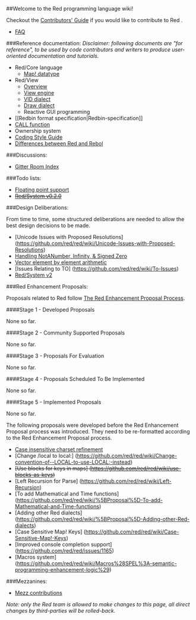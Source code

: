 ##Welcome to the Red programming language wiki!

Checkout the [Contributors' Guide](https://github.com/red/red/wiki/Contributor-Guidelines) if you would like to contribute to Red .

* [FAQ](https://github.com/red/red/wiki/FAQ)

###Reference documentation:
*Disclaimer: following documents are "for reference", to be used by code contributors and writers to produce user-oriented documentation and tutorials.*

* Red/Core language
    * [Map! datatype](https://github.com/red/red/wiki/Map!-datatype)
* Red/View
    * [Overview](https://github.com/red/red/wiki/Red-View-architecture)
    * [View engine](https://github.com/red/red/wiki/Red-View-Graphic-System)
    * [VID dialect](https://github.com/red/red/wiki/VID-Reference-Documentation)
    * [Draw dialect](https://github.com/red/red/wiki/Draw-dialect)
    * Reactive GUI programming
* [[Redbin format specification|Redbin-specification]]
* [CALL function](https://github.com/red/red/wiki/Reference-Call)
* Ownership system
* [Coding Style Guide](https://github.com/red/red/wiki/Coding-Style-Guide)
* [Differences between Red and Rebol](https://github.com/red/red/wiki/Differences-between-Red-and-Rebol)

###Discussions:
* [Gitter Room Index](https://github.com/red/red/wiki/Gitter-Room-Index)

###Todo lists:
* [Floating point support](https://github.com/red/red/wiki/Red-floating-point-support)
* <strike>[Red/System v0.2.0](https://github.com/dockimbel/Red/wiki/Red-System-v0.2.0-todo-list)</strike>

###Design Deliberations:

From time to time, some structured deliberations are needed to allow the best design decisions to be made.
* [Unicode Issues with Proposed Resolutions] (https://github.com/red/red/wiki/Unicode-Issues-with-Proposed-Resolutions)
* [Handling NotANumber, Infinity, & Signed Zero](https://github.com/red/red/wiki/The-Handling-of-NaNs,-INFs-and-signed-zeros.)
* [Vector element by element arithmetic ](https://github.com/red/red/wiki/Vector-Element-by-Element-Arithmetic)
* [Issues Relating to TO] (https://github.com/red/red/wiki/To-Issues)
* [Red/System v2](https://github.com/dockimbel/Red/wiki/Red-System-v2-Wish-List)

###Red Enhancement Proposals:

Proposals related to Red follow [The Red Enhancement Proposal Process](https://github.com/red/red/wiki/Red-Enhancement-Proposal-Process).

####Stage 1 - Developed Proposals

None so far.

####Stage 2 - Community Supported Proposals

None so far.

####Stage 3 - Proposals For Evaluation

None so far.

####Stage 4 - Proposals Scheduled To Be Implemented

None so far.

####Stage 5 - Implemented Proposals

None so far.

The following proposals were developed before the Red Enhancement Proposal process was introduced. They need to be re-formatted according to the Red Enhancement Proposal process.

* [Case insensitive charset refinement](https://github.com/red/red/wiki/Add-a-Refinement-to-the-charset-function-to-make-a-case-insensitive-bitset!)
* [Change /local to local:] (https://github.com/red/red/wiki/Change-convention-of--LOCAL-to-use-LOCAL:-instead)
* <strike>[Use blocks for keys in maps] (https://github.com/red/red/wiki/use-blocks-as-keys)</strike>
* [Left Recursion for Parse] (https://github.com/red/red/wiki/Left-Recursion)
* [To add Mathematical and Time functions] (https://github.com/red/red/wiki/%5BProposal%5D-To-add-Mathematical-and-Time-functions)
* [Adding other Red dialects] (https://github.com/red/red/wiki/%5BProposal%5D-Adding-other-Red-dialects)
* [Case Sensitive Map! Keys] (https://github.com/red/red/wiki/Case-Sensitive-Map!-Keys)
* [Improved console completion support] (https://github.com/red/red/issues/1165)
* [Macros system] (https://github.com/red/red/wiki/Macros%28SPEL%3A-semantic-programming-enhancement-logic%29)

###Mezzanines:
* [Mezz contributions](https://github.com/red/red/wiki/mezzanines)

*Note: only the Red team is allowed to make changes to this page, all direct changes by third-parties will be rolled-back.*